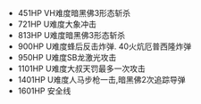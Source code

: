 * 451HP VH难度暗黑佛3形态斩杀 
* 721HP U难度大象冲击
* 813HP U难度暗黑佛3形态斩杀 
* 900HP U难度蜂后反击炸弹. 40火炕厄普西隆炸弹
* 950HP U难度SB龙激光攻击
* 1101HP U难度大叔天罚最多一次攻击
* 1401HP U难度人马步枪一击,暗黑佛2次追踪导弹
* 1601HP 安全线